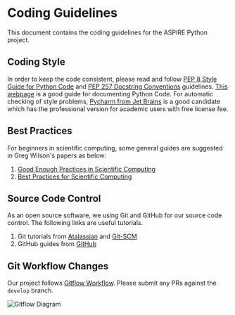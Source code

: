 
# Coding Guidelines

This document contains the coding guidelines for the ASPIRE Python project.

## Coding Style

In order to keep the code consistent, please read and follow [PEP 8 Style Guide for Python Code](https://www.python.org/dev/peps/pep-0008)
and [PEP 257 Docstring Conventions](https://www.python.org/dev/peps/pep-0257/) guidelines. [This webpage](https://realpython.com/documenting-python-code/) is a good guide for documenting Python Code. 
For automatic checking of style problems, [Pycharm from Jet Brains](https://www.jetbrains.com/pycharm/) 
is a good candidate which has the professional version for academic users with free license fee. 


## Best Practices

For beginners in scientific computing, some general guides are suggested in Greg Wilson's papers as below:

 1. [Good Enough Practices in Scientific Computing]( https://doi.org/10.1371/journal.pcbi.1005510) 
 2. [Best Practices for Scientific Computing]( https://doi.org/10.1371/journal.pbio.1001745) 


## Source Code Control

As an open source software, we using Git and GitHub for our source code control. 
The following links are useful tutorials. 
1. Git tutorials from [Atalassian](https://www.atlassian.com/git/tutorials) and [Git-SCM](https://git-scm.com/docs/gittutorial)
2. GitHub guides from [GitHub](https://guides.github.com/) 

## Git Workflow Changes

Our project follows [Gitflow Workflow](https://www.atlassian.com/git/tutorials/comparing-workflows/gitflow-workflow).
Please submit any PRs against the `develop` branch.

![Gitflow Diagram](https://wac-cdn.atlassian.com/dam/jcr:61ccc620-5249-4338-be66-94d563f2843c/05%20(2).svg?cdnVersion=357)

